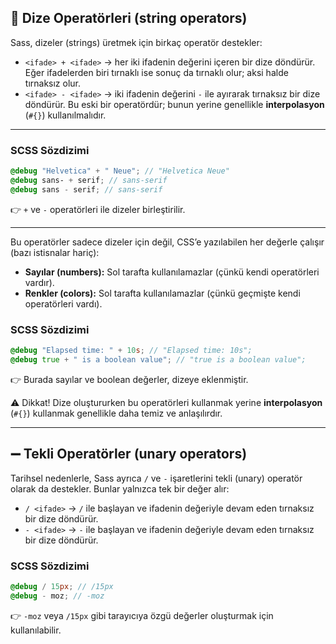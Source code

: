 ## 🧵 Dize Operatörleri (string operators)

Sass, dizeler (strings) üretmek için birkaç operatör destekler:

* `<ifade> + <ifade>` → her iki ifadenin değerini içeren bir dize döndürür. Eğer ifadelerden biri tırnaklı ise sonuç da tırnaklı olur; aksi halde tırnaksız olur.
* `<ifade> - <ifade>` → iki ifadenin değerini `-` ile ayırarak tırnaksız bir dize döndürür. Bu eski bir operatördür; bunun yerine genellikle **interpolasyon** (`#{}`) kullanılmalıdır.

---

### SCSS Sözdizimi

```scss
@debug "Helvetica" + " Neue"; // "Helvetica Neue"
@debug sans- + serif; // sans-serif
@debug sans - serif; // sans-serif
```

👉 `+` ve `-` operatörleri ile dizeler birleştirilir.

---

Bu operatörler sadece dizeler için değil, CSS’e yazılabilen her değerle çalışır (bazı istisnalar hariç):

* **Sayılar (numbers):** Sol tarafta kullanılamazlar (çünkü kendi operatörleri vardır).
* **Renkler (colors):** Sol tarafta kullanılamazlar (çünkü geçmişte kendi operatörleri vardı).

### SCSS Sözdizimi

```scss
@debug "Elapsed time: " + 10s; // "Elapsed time: 10s";
@debug true + " is a boolean value"; // "true is a boolean value";
```

👉 Burada sayılar ve boolean değerler, dizeye eklenmiştir.

⚠️ Dikkat!
Dize oluştururken bu operatörleri kullanmak yerine **interpolasyon** (`#{}`) kullanmak genellikle daha temiz ve anlaşılırdır.

---

## ➖ Tekli Operatörler (unary operators)

Tarihsel nedenlerle, Sass ayrıca `/` ve `-` işaretlerini tekli (unary) operatör olarak da destekler. Bunlar yalnızca tek bir değer alır:

* `/ <ifade>` → `/` ile başlayan ve ifadenin değeriyle devam eden tırnaksız bir dize döndürür.
* `- <ifade>` → `-` ile başlayan ve ifadenin değeriyle devam eden tırnaksız bir dize döndürür.

### SCSS Sözdizimi

```scss
@debug / 15px; // /15px
@debug - moz; // -moz
```

👉 `-moz` veya `/15px` gibi tarayıcıya özgü değerler oluşturmak için kullanılabilir.
